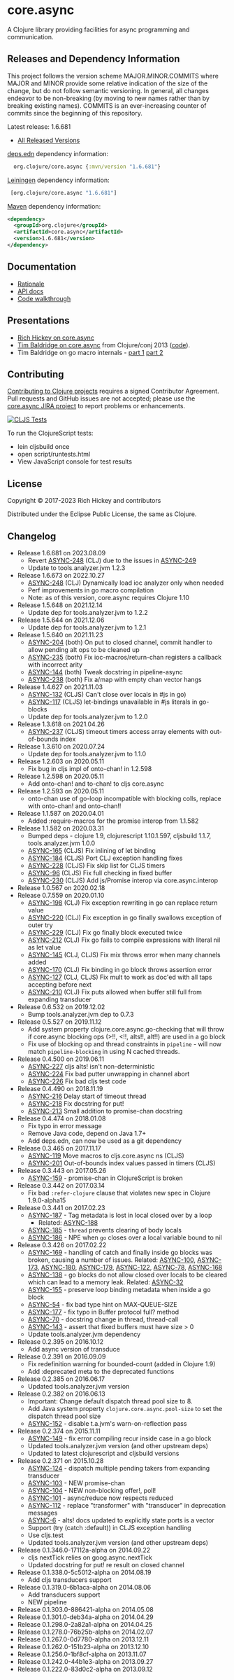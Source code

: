 # core.async

A Clojure library providing facilities for async programming and communication.


## Releases and Dependency Information

This project follows the version scheme MAJOR.MINOR.COMMITS where MAJOR and MINOR provide some relative indication of the size of the change, but do not follow semantic versioning. In general, all changes endeavor to be non-breaking (by moving to new names rather than by breaking existing names). COMMITS is an ever-increasing counter of commits since the beginning of this repository.

Latest release: 1.6.681

* [All Released Versions](http://search.maven.org/#search%7Cgav%7C1%7Cg%3A%22org.clojure%22%20AND%20a%3A%22core.async%22)

[deps.edn](https://clojure.org/reference/deps_and_cli) dependency information:

```clj
  org.clojure/core.async {:mvn/version "1.6.681"}
 ```

[Leiningen](https://github.com/technomancy/leiningen) dependency information:

```clj
 [org.clojure/core.async "1.6.681"]
```

[Maven](http://maven.apache.org/) dependency information:

```xml
<dependency>
  <groupId>org.clojure</groupId>
  <artifactId>core.async</artifactId>
  <version>1.6.681</version>
</dependency>
```

## Documentation

* [Rationale](https://clojure.org/news/2013/06/28/clojure-clore-async-channels)
* [API docs](https://clojure.github.io/core.async/)
* [Code walkthrough](https://github.com/clojure/core.async/blob/master/examples/walkthrough.clj)

## Presentations

* [Rich Hickey on core.async](https://www.youtube.com/watch?v=yJxFPoxqzWE)
* [Tim Baldridge on core.async](https://www.youtube.com/watch?v=enwIIGzhahw) from Clojure/conj 2013 ([code](https://github.com/halgari/clojure-conj-2013-core.async-examples)).
* Tim Baldridge on go macro internals - [part 1](https://www.youtube.com/watch?v=R3PZMIwXN_g) [part 2](https://www.youtube.com/watch?v=SI7qtuuahhU)

## Contributing 

[Contributing to Clojure projects](https://clojure.org/community/contributing) requires a signed Contributor Agreement. Pull requests and GitHub issues are not accepted; please use the [core.async JIRA project](https://clojure.atlassian.net/browse/ASYNC) to report problems or enhancements.

[![CLJS Tests](https://github.com/clojure/core.async/actions/workflows/test.yaml/badge.svg)](https://github.com/clojure/core.async/actions/workflows/test.yaml)

To run the ClojureScript tests:

* lein cljsbuild once
* open script/runtests.html
* View JavaScript console for test results

## License

Copyright © 2017-2023 Rich Hickey and contributors

Distributed under the Eclipse Public License, the same as Clojure.

## Changelog

* Release 1.6.681 on 2023.08.09
  * Revert [ASYNC-248](https://clojure.atlassian.net/browse/ASYNC-248) (CLJ) due to the issues in [ASYNC-249](https://clojure.atlassian.net/browse/ASYNC-249)
  * Update to tools.analyzer.jvm 1.2.3
* Release 1.6.673 on 2022.10.27
  * [ASYNC-248](https://clojure.atlassian.net/browse/ASYNC-248) (CLJ) Dynamically load ioc analyzer only when needed
  * Perf improvements in go macro compilation
  * Note: as of this version, core.async requires Clojure 1.10
* Release 1.5.648 on 2021.12.14
  * Update dep for tools.analyzer.jvm to 1.2.2
* Release 1.5.644 on 2021.12.06
  * Update dep for tools.analyzer.jvm to 1.2.1
* Release 1.5.640 on 2021.11.23
  * [ASYNC-204](https://clojure.atlassian.net/browse/ASYNC-204) (both) On put to closed channel, commit handler to allow pending alt ops to be cleaned up
  * [ASYNC-235](https://clojure.atlassian.net/browse/ASYNC-235) (both) Fix ioc-macros/return-chan registers a callback with incorrect arity
  * [ASYNC-144](https://clojure.atlassian.net/browse/ASYNC-144) (both) Tweak docstring in pipeline-async
  * [ASYNC-238](https://clojure.atlassian.net/browse/ASYNC-238) (both) Fix a/map with empty chan vector hangs
* Release 1.4.627 on 2021.11.03
  * [ASYNC-132](https://clojure.atlassian.net/browse/ASYNC-132) (CLJS) Can't close over locals in #js in go)
  * [ASYNC-117](https://clojure.atlassian.net/browse/ASYNC-117) (CLJS) let-bindings unavailable in #js literals in go-blocks
  * Update dep for tools.analyzer.jvm to 1.2.0
* Release 1.3.618 on 2021.04.26
  * [ASYNC-237](https://clojure.atlassian.net/browse/ASYNC-237) (CLJS) timeout timers access array elements with out-of-bounds index
* Release 1.3.610 on 2020.07.24
  * Update dep for tools.analyzer.jvm to 1.1.0
* Release 1.2.603 on 2020.05.11
  * Fix bug in cljs impl of onto-chan! in 1.2.598
* Release 1.2.598 on 2020.05.11
  * Add onto-chan! and to-chan! to cljs core.async
* Release 1.2.593 on 2020.05.11
  * onto-chan use of go-loop incompatible with blocking colls, replace with onto-chan! and onto-chan!!
* Release 1.1.587 on 2020.04.01
  * Added :require-macros for the promise interop from 1.1.582
* Release 1.1.582 on 2020.03.31
  * Bumped deps - clojure 1.9, clojurescript 1.10.1.597, cljsbuild 1.1.7, tools.analyzer.jvm 1.0.0
  * [ASYNC-165](https://clojure.atlassian.net/browse/ASYNC-165) (CLJS) Fix inlining of let binding
  * [ASYNC-184](https://clojure.atlassian.net/browse/ASYNC-184) (CLJS) Port CLJ exception handling fixes
  * [ASYNC-228](https://clojure.atlassian.net/browse/ASYNC-228) (CLJS) Fix skip list for CLJS timers
  * [ASYNC-96](https://clojure.atlassian.net/browse/ASYNC-96) (CLJS) Fix full checking in fixed buffer
  * [ASYNC-230](https://clojure.atlassian.net/browse/ASYNC-230) (CLJS) Add js/Promise interop via core.async.interop
* Release 1.0.567 on 2020.02.18
* Release 0.7.559 on 2020.01.10
  * [ASYNC-198](https://clojure.atlassian.net/browse/ASYNC-198) (CLJ) Fix exception rewriting in go can replace return value
  * [ASYNC-220](https://clojure.atlassian.net/browse/ASYNC-220) (CLJ) Fix exception in go finally swallows exception of outer try
  * [ASYNC-229](https://clojure.atlassian.net/browse/ASYNC-229) (CLJ) Fix go finally block executed twice
  * [ASYNC-212](https://clojure.atlassian.net/browse/ASYNC-212) (CLJ) Fix go fails to compile expressions with literal nil as let value
  * [ASYNC-145](https://clojure.atlassian.net/browse/ASYNC-145) (CLJ, CLJS) Fix mix throws error when many channels added
  * [ASYNC-170](https://clojure.atlassian.net/browse/ASYNC-170) (CLJ) Fix binding in go block throws assertion error
  * [ASYNC-127](https://clojure.atlassian.net/browse/ASYNC-127) (CLJ, CLJS) Fix mult to work as doc'ed with all taps accepting before next
  * [ASYNC-210](https://clojure.atlassian.net/browse/ASYNC-210) (CLJ) Fix puts allowed when buffer still full from expanding transducer
* Release 0.6.532 on 2019.12.02
  * Bump tools.analyzer.jvm dep to 0.7.3
* Release 0.5.527 on 2019.11.12
  * Add system property clojure.core.async.go-checking that will throw if core.async blocking ops (>!!, <!!, alts!!, alt!!) are used in a go block
  * Fix use of blocking op and thread constraints in `pipeline` - will now match `pipeline-blocking` in using N cached threads.
* Release 0.4.500 on 2019.06.11
  * [ASYNC-227](https://clojure.atlassian.net/browse/ASYNC-227) cljs alts! isn't non-deterministic
  * [ASYNC-224](https://clojure.atlassian.net/browse/ASYNC-224) Fix bad putter unwrapping in channel abort
  * [ASYNC-226](https://clojure.atlassian.net/browse/ASYNC-226) Fix bad cljs test code
* Release 0.4.490 on 2018.11.19
  * [ASYNC-216](https://clojure.atlassian.net/browse/ASYNC-216) Delay start of timeout thread
  * [ASYNC-218](https://clojure.atlassian.net/browse/ASYNC-218) Fix docstring for put!
  * [ASYNC-213](https://clojure.atlassian.net/browse/ASYNC-213) Small addition to promise-chan docstring
* Release 0.4.474 on 2018.01.08
  * Fix typo in error message
  * Remove Java code, depend on Java 1.7+
  * Add deps.edn, can now be used as a git dependency
* Release 0.3.465 on 2017.11.17
  * [ASYNC-119](https://clojure.atlassian.net/browse/ASYNC-119) Move macros to cljs.core.async ns (CLJS)
  * [ASYNC-201](https://clojure.atlassian.net/browse/ASYNC-201) Out-of-bounds index values passed in timers (CLJS)
* Release 0.3.443 on 2017.05.26
  * [ASYNC-159](https://clojure.atlassian.net/browse/ASYNC-159) - promise-chan in ClojureScript is broken 
* Release 0.3.442 on 2017.03.14
  * Fix bad `:refer-clojure` clause that violates new spec in Clojure 1.9.0-alpha15
* Release 0.3.441 on 2017.02.23
  * [ASYNC-187](https://clojure.atlassian.net/browse/ASYNC-187) - Tag metadata is lost in local closed over by a loop
    * Related: [ASYNC-188](https://clojure.atlassian.net/browse/ASYNC-188)
  * [ASYNC-185](https://clojure.atlassian.net/browse/ASYNC-185) - `thread` prevents clearing of body locals
  * [ASYNC-186](https://clojure.atlassian.net/browse/ASYNC-186) - NPE when `go` closes over a local variable bound to nil
* Release 0.3.426 on 2017.02.22
  * [ASYNC-169](https://clojure.atlassian.net/browse/ASYNC-169) - handling of catch and finally inside go blocks was broken, causing a number of issues. Related: [ASYNC-100](https://clojure.atlassian.net/browse/ASYNC-100), [ASYNC-173](https://clojure.atlassian.net/browse/ASYNC-173), [ASYNC-180](https://clojure.atlassian.net/browse/ASYNC-180), [ASYNC-179](https://clojure.atlassian.net/browse/ASYNC-179), [ASYNC-122](https://clojure.atlassian.net/browse/ASYNC-122), [ASYNC-78](https://clojure.atlassian.net/browse/ASYNC-78), [ASYNC-168](https://clojure.atlassian.net/browse/ASYNC-168)
  * [ASYNC-138](https://clojure.atlassian.net/browse/ASYNC-138) - go blocks do not allow closed over locals to be cleared which can lead to a memory leak. Related: [ASYNC-32](https://clojure.atlassian.net/browse/ASYNC-32)
  * [ASYNC-155](https://clojure.atlassian.net/browse/ASYNC-155) - preserve loop binding metadata when inside a go block
  * [ASYNC-54](https://clojure.atlassian.net/browse/ASYNC-54) - fix bad type hint on MAX-QUEUE-SIZE
  * [ASYNC-177](https://clojure.atlassian.net/browse/ASYNC-177) - fix typo in Buffer protocol full? method
  * [ASYNC-70](https://clojure.atlassian.net/browse/ASYNC-70) - docstring change in thread, thread-call
  * [ASYNC-143](https://clojure.atlassian.net/browse/ASYNC-143) - assert that fixed buffers must have size > 0
  * Update tools.analyzer.jvm dependency
* Release 0.2.395 on 2016.10.12
  * Add async version of transduce
* Release 0.2.391 on 2016.09.09
  * Fix redefinition warning for bounded-count (added in Clojure 1.9)
  * Add :deprecated meta to the deprecated functions
* Release 0.2.385 on 2016.06.17
  * Updated tools.analyzer.jvm version
* Release 0.2.382 on 2016.06.13
  * Important: Change default dispatch thread pool size to 8.
  * Add Java system property `clojure.core.async.pool-size` to set the dispatch thread pool size
  * [ASYNC-152](https://clojure.atlassian.net/browse/ASYNC-152) - disable t.a.jvm's warn-on-reflection pass 
* Release 0.2.374 on 2015.11.11
  * [ASYNC-149](https://clojure.atlassian.net/browse/ASYNC-149) - fix error compiling recur inside case in a go block
  * Updated tools.analyzer.jvm version (and other upstream deps)
  * Updated to latest clojurescript and cljsbuild versions
* Release 0.2.371 on 2015.10.28
  * [ASYNC-124](https://clojure.atlassian.net/browse/ASYNC-124) - dispatch multiple pending takers from expanding transducer
  * [ASYNC-103](https://clojure.atlassian.net/browse/ASYNC-103) - NEW promise-chan
  * [ASYNC-104](https://clojure.atlassian.net/browse/ASYNC-104) - NEW non-blocking offer!, poll!
  * [ASYNC-101](https://clojure.atlassian.net/browse/ASYNC-101) - async/reduce now respects reduced
  * [ASYNC-112](https://clojure.atlassian.net/browse/ASYNC-112) - replace "transformer" with "transducer" in deprecation messages
  * [ASYNC-6](https://clojure.atlassian.net/browse/ASYNC-6) - alts! docs updated to explicitly state ports is a vector
  * Support (try (catch :default)) in CLJS exception handling
  * Use cljs.test
  * Updated tools.analyzer.jvm version (and other upstream deps)
* Release 0.1.346.0-17112a-alpha on 2014.09.22
  * cljs nextTick relies on goog.async.nextTick
  * Updated docstring for put! re result on closed channel
* Release 0.1.338.0-5c5012-alpha on 2014.08.19
  * Add cljs transducers support
* Release 0.1.319.0-6b1aca-alpha on 2014.08.06
  * Add transducers support
  * NEW pipeline
* Release 0.1.303.0-886421-alpha on 2014.05.08
* Release 0.1.301.0-deb34a-alpha on 2014.04.29
* Release 0.1.298.0-2a82a1-alpha on 2014.04.25
* Release 0.1.278.0-76b25b-alpha on 2014.02.07
* Release 0.1.267.0-0d7780-alpha on 2013.12.11
* Release 0.1.262.0-151b23-alpha on 2013.12.10
* Release 0.1.256.0-1bf8cf-alpha on 2013.11.07
* Release 0.1.242.0-44b1e3-alpha on 2013.09.27
* Release 0.1.222.0-83d0c2-alpha on 2013.09.12
